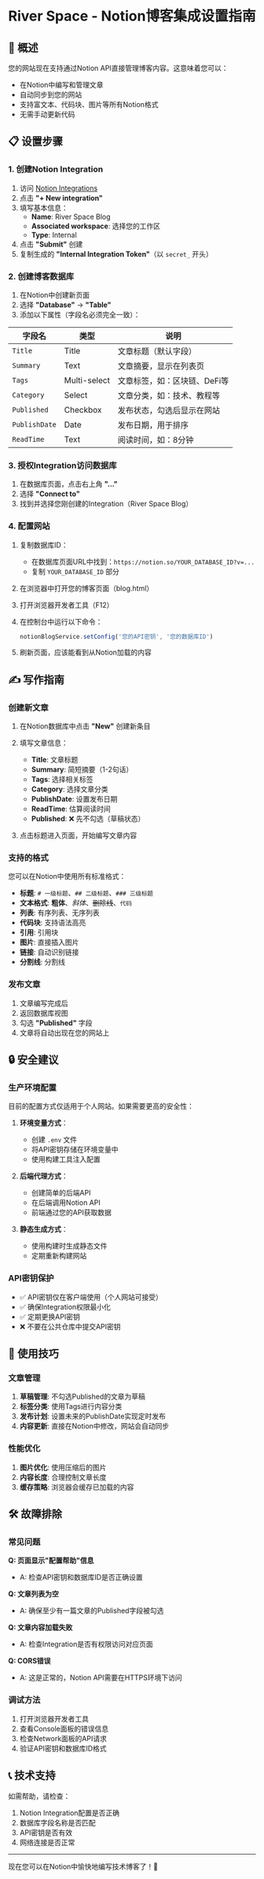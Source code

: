 # River Space - Notion博客集成设置指南

## 🎯 概述

您的网站现在支持通过Notion API直接管理博客内容。这意味着您可以：
- 在Notion中编写和管理文章
- 自动同步到您的网站
- 支持富文本、代码块、图片等所有Notion格式
- 无需手动更新代码

## 📋 设置步骤

### 1. 创建Notion Integration

1. 访问 [Notion Integrations](https://www.notion.so/my-integrations)
2. 点击 **"+ New integration"**
3. 填写基本信息：
   - **Name**: River Space Blog
   - **Associated workspace**: 选择您的工作区
   - **Type**: Internal
4. 点击 **"Submit"** 创建
5. 复制生成的 **"Internal Integration Token"**（以 `secret_` 开头）

### 2. 创建博客数据库

1. 在Notion中创建新页面
2. 选择 **"Database"** → **"Table"**
3. 添加以下属性（字段名必须完全一致）：

| 字段名 | 类型 | 说明 |
|--------|------|------|
| `Title` | Title | 文章标题（默认字段） |
| `Summary` | Text | 文章摘要，显示在列表页 |
| `Tags` | Multi-select | 文章标签，如：区块链、DeFi等 |
| `Category` | Select | 文章分类，如：技术、教程等 |
| `Published` | Checkbox | 发布状态，勾选后显示在网站 |
| `PublishDate` | Date | 发布日期，用于排序 |
| `ReadTime` | Text | 阅读时间，如：8分钟 |

### 3. 授权Integration访问数据库

1. 在数据库页面，点击右上角 **"..."**
2. 选择 **"Connect to"**
3. 找到并选择您刚创建的Integration（River Space Blog）

### 4. 配置网站

1. 复制数据库ID：
   - 在数据库页面URL中找到：`https://notion.so/YOUR_DATABASE_ID?v=...`
   - 复制 `YOUR_DATABASE_ID` 部分

2. 在浏览器中打开您的博客页面（blog.html）

3. 打开浏览器开发者工具（F12）

4. 在控制台中运行以下命令：
   ```javascript
   notionBlogService.setConfig('您的API密钥', '您的数据库ID')
   ```

5. 刷新页面，应该能看到从Notion加载的内容

## ✍️ 写作指南

### 创建新文章

1. 在Notion数据库中点击 **"New"** 创建新条目
2. 填写文章信息：
   - **Title**: 文章标题
   - **Summary**: 简短摘要（1-2句话）
   - **Tags**: 选择相关标签
   - **Category**: 选择文章分类
   - **PublishDate**: 设置发布日期
   - **ReadTime**: 估算阅读时间
   - **Published**: ❌ 先不勾选（草稿状态）

3. 点击标题进入页面，开始编写文章内容

### 支持的格式

您可以在Notion中使用所有标准格式：

- **标题**: `# 一级标题`、`## 二级标题`、`### 三级标题`
- **文本格式**: **粗体**、*斜体*、~~删除线~~、`代码`
- **列表**: 有序列表、无序列表
- **代码块**: 支持语法高亮
- **引用**: 引用块
- **图片**: 直接插入图片
- **链接**: 自动识别链接
- **分割线**: 分割线

### 发布文章

1. 文章编写完成后
2. 返回数据库视图
3. 勾选 **"Published"** 字段
4. 文章将自动出现在您的网站上

## 🔒 安全建议

### 生产环境配置

目前的配置方式仅适用于个人网站。如果需要更高的安全性：

1. **环境变量方式**：
   - 创建 `.env` 文件
   - 将API密钥存储在环境变量中
   - 使用构建工具注入配置

2. **后端代理方式**：
   - 创建简单的后端API
   - 在后端调用Notion API
   - 前端通过您的API获取数据

3. **静态生成方式**：
   - 使用构建时生成静态文件
   - 定期重新构建网站

### API密钥保护

- ✅ API密钥仅在客户端使用（个人网站可接受）
- ✅ 确保Integration权限最小化
- ✅ 定期更换API密钥
- ❌ 不要在公共仓库中提交API密钥

## 🚀 使用技巧

### 文章管理

1. **草稿管理**: 不勾选Published的文章为草稿
2. **标签分类**: 使用Tags进行内容分类
3. **发布计划**: 设置未来的PublishDate实现定时发布
4. **内容更新**: 直接在Notion中修改，网站会自动同步

### 性能优化

1. **图片优化**: 使用压缩后的图片
2. **内容长度**: 合理控制文章长度
3. **缓存策略**: 浏览器会缓存已加载的内容

## 🛠️ 故障排除

### 常见问题

**Q: 页面显示"配置帮助"信息**
- A: 检查API密钥和数据库ID是否正确设置

**Q: 文章列表为空**
- A: 确保至少有一篇文章的Published字段被勾选

**Q: 文章内容加载失败**
- A: 检查Integration是否有权限访问对应页面

**Q: CORS错误**
- A: 这是正常的，Notion API需要在HTTPS环境下访问

### 调试方法

1. 打开浏览器开发者工具
2. 查看Console面板的错误信息
3. 检查Network面板的API请求
4. 验证API密钥和数据库ID格式

## 📞 技术支持

如需帮助，请检查：
1. Notion Integration配置是否正确
2. 数据库字段名称是否匹配
3. API密钥是否有效
4. 网络连接是否正常

---

现在您可以在Notion中愉快地编写技术博客了！🎉
